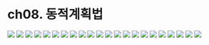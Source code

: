 # ch08. 동적계획법 

![](images/ch08(1)/1.jpeg)
![](images/ch08(1)/2.jpeg)
![](images/ch08(1)/3.jpeg)
![](images/ch08(1)/4.jpeg)
![](images/ch08(1)/5.jpeg)
![](images/ch08(1)/6.jpeg)
![](images/ch08(1)/7.jpeg)
![](images/ch08(1)/8.jpeg)
![](images/ch08(1)/9.jpeg)
![](images/ch08(1)/10.jpeg)
![](images/ch08(1)/11.jpeg)
![](images/ch08(1)/12.jpeg)
![](images/ch08(1)/13.jpeg)
![](images/ch08(1)/14.jpeg)
![](images/ch08(1)/15.jpeg)
![](images/ch08(1)/16.jpeg)
![](images/ch08(1)/17.jpeg)
![](images/ch08(1)/18.jpeg)
![](images/ch08(1)/19.jpeg)
![](images/ch08(1)/20.jpeg)
![](images/ch08(1)/21.jpeg)
![](images/ch08(1)/22.jpeg)
